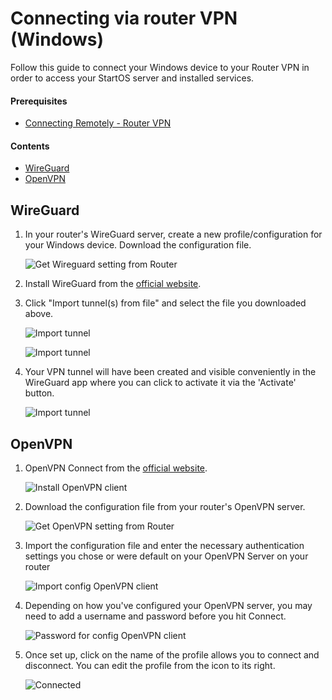 # Connecting via router VPN (Windows)

Follow this guide to connect your Windows device to your Router VPN in order to access your StartOS server and installed services.

#### Prerequisites

- [Connecting Remotely - Router VPN](../../user-manual/connecting-remotely/router-vpn.md)

#### Contents

- [WireGuard](#wireguard)
- [OpenVPN](#openvpn)

## WireGuard

1. In your router's WireGuard server, create a new profile/configuration for your Windows device. Download the configuration file.

   ![Get Wireguard setting from Router](./assets/vpn-wireguard-config.png)

1. Install WireGuard from the [official website](https://www.wireguard.com/install/).

1. Click "Import tunnel(s) from file" and select the file you downloaded above.

   ![Import tunnel](./assets/vpn-win-wireguard-start.png)

   ![Import tunnel](./assets/vpn-win-wireguard-start2.png)

1. Your VPN tunnel will have been created and visible conveniently in the WireGuard app where you can click to activate it via the 'Activate' button.

   ![Import tunnel](./assets/vpn-win-wireguard-added.png)

## OpenVPN

1. OpenVPN Connect from the [official website](https://openvpn.net/client/client-connect-vpn-for-windows/).

   ![Install OpenVPN client](./assets/vpn-openvpn-install-client.png)

1. Download the configuration file from your router's OpenVPN server.

   ![Get OpenVPN setting from Router](./assets/vpn-openvpn-config.png)

1. Import the configuration file and enter the necessary authentication settings you chose or were default on your OpenVPN Server on your router

   ![Import config OpenVPN client](./assets/vpn-openvpn-import-config.png)

1. Depending on how you've configured your OpenVPN server, you may need to add a username and password before you hit Connect.

   ![Password for config OpenVPN client](./assets/vpn-openvpn-save-config.png)

1. Once set up, click on the name of the profile allows you to connect and disconnect. You can edit the profile from the icon to its right.

   ![Connected](./assets/vpn-openvpn-connected.png)
